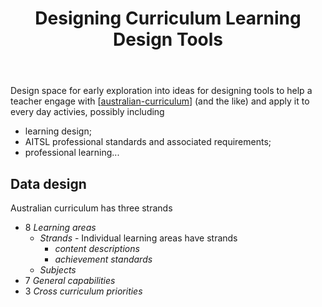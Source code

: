 ﻿---
title: Designing Curriculum Learning Design Tools
---

Design space for early exploration into ideas for designing tools to help a teacher engage with [[australian-curriculum]] (and the like) and apply it to every day activies, possibly including

- learning design;
- AITSL professional standards and associated requirements;
- professional learning...

## Data design

Australian curriculum has three strands 
- 8 _Learning areas_ 
    - _Strands_ - Individual learning areas have strands 
      - _content descriptions_
      - _achievement standards_ 
    - _Subjects_
- 7 _General capabilities_
- 3 _Cross curriculum priorities_


[//begin]: # "Autogenerated link references for markdown compatibility"
[australian-curriculum]: australian-curriculum "Australian Curriculum"
[//end]: # "Autogenerated link references"